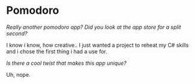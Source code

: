 # Pomodoro

*Really another pomodoro app? Did you look at the app store for a split second?*

I know i know, how creative.. I just wanted a project to reheat my C# skills and i chose the first thing i had a use for.

*Is there a cool twist that makes this app unique?*

Uh, nope.
